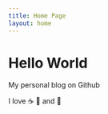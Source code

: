 ```yaml
---
title: Home Page
layout: home
---
```


# Hello World

My personal blog on Github

I love :coffee: :pizza: and :dancer:
